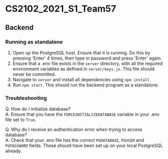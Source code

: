 # CS2102_2021_S1_Team57


## Backend

### Running as standalone

1. Open up the PostgreSQL host. Ensure that it is running. Do this by pressing 'Enter' 4 times, then type in password and press 'Enter' again.
2. Ensure that a .env file exists in the `server` directory, with all the required environment variables as defined in
 `server/keys.js`. This file should never be committed.
3. Navigate to `server` and install all dependencies using `npm install`.
4. Run `npm start`. This should run the backend program as a standalone.

### Troubleshooting

Q. How do I initialize database? <br >
A. Ensure that you have the `FORCEINITIALIZEDATABASE` variable in your .env file set to `True`.

Q. Why do I receive an authentication error when trying to access database? <br >
A. Check that your .env file has the correct `PGDATABASE`, `PGUSER` and `PGPASSWORD` fields. These should have been set up on your local PostgreSQL already.

